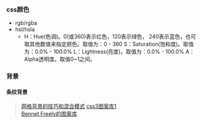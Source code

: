 ### css颜色

* rgb/rgba
* hsl/hsla
	* H：Hue(色调)。0(或360)表示红色，120表示绿色， 240表示蓝色，也可取其他数值来指定颜色。取值为：0 - 360
	  S：Saturation(饱和度)。取值为：0.0% - 100.0%
	  L：Lightness(亮度)。取值为：0.0% - 100.0%
	  A：Alpha透明度。取值0~1之间。

### 背景

#### 条纹背景

> [网格背景的技巧和混合模式](http://w3.org/TR/compositing-1)
> [css3图案库1](http://lea.verou.me/css3patterns)  
> [Bennet Freely的图案库](http://bennettfeely.com/gradients)
